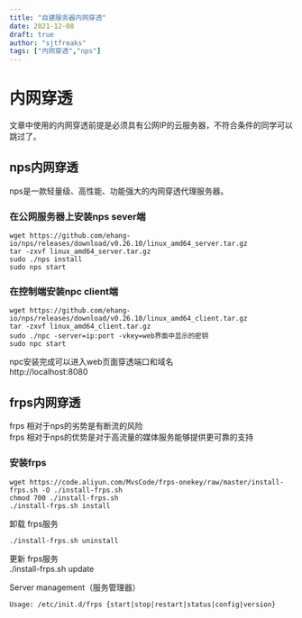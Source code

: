 ```yaml
---
title: "自建服务器内网穿透"
date: 2021-12-08
draft: true
author: "sjtfreaks"
tags: ["内网穿透","nps"]
---
```


# 内网穿透
文章中使用的内网穿透前提是必须具有公网IP的云服务器，不符合条件的同学可以跳过了。

## nps内网穿透
nps是一款轻量级、高性能、功能强大的内网穿透代理服务器。  
  
### 在公网服务器上安装nps sever端  
  
    wget https://github.com/ehang-io/nps/releases/download/v0.26.10/linux_amd64_server.tar.gz
    tar -zxvf linux_amd64_server.tar.gz
    sudo ./nps install
    sudo nps start

### 在控制端安装npc client端
    wget https://github.com/ehang-io/nps/releases/download/v0.26.10/linux_amd64_client.tar.gz
    tar -zxvf linux_amd64_client.tar.gz
    sudo ./npc -server=ip:port -vkey=web界面中显示的密钥
    sudo npc start
  
npc安装完成可以进入web页面穿透端口和域名  
http://localhost:8080  
  
## frps内网穿透
frps 相对于nps的劣势是有断流的风险  
frps 相对于nps的优势是对于高流量的媒体服务能够提供更可靠的支持  
### 安装frps  
    wget https://code.aliyun.com/MvsCode/frps-onekey/raw/master/install-frps.sh -O ./install-frps.sh
    chmod 700 ./install-frps.sh
    ./install-frps.sh install
  
卸载 frps服务  
  
    ./install-frps.sh uninstall
  
更新 frps服务  
    ./install-frps.sh update
  
Server management（服务管理器） 
 
    Usage: /etc/init.d/frps {start|stop|restart|status|config|version}



